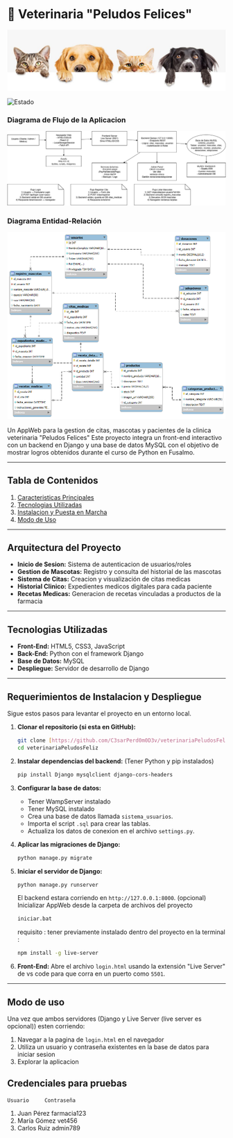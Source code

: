 # 🐾 Veterinaria "Peludos Felices"

![Encabezado](img/headerREADME.jpg) 

![Estado](https://img.shields.io/badge/estado-en%20desarrollo-green.svg)

### Diagrama de Flujo de la Aplicacion

![Diagrama de Flujo](DB/DiagramaFlujoAppVet.png)

### Diagrama Entidad-Relación

![Diagrama de la Base de Datos](DB/diagramaEER.png)

Un AppWeb para la gestion de citas, mascotas y pacientes de la clinica veterinaria "Peludos Felices" Este proyecto integra un front-end interactivo con un backend en Django y una base de datos MySQL con el objetivo de mostrar logros obtenidos durante el curso de Python en Fusalmo.

---

##  Tabla de Contenidos
1. [Caracteristicas Principales](#-características-principales)
2. [Tecnologias Utilizadas](#-tecnologías-utilizadas)
3. [Instalacion y Puesta en Marcha](#-instalación-y-puesta-en-marcha)
4. [Modo de Uso](#-modo-de-uso)

---

##  Arquitectura del Proyecto
* **Inicio de Sesion:** Sistema de autenticacion de usuarios/roles
* **Gestion de Mascotas:** Registro y consulta del historial de las mascotas
* **Sistema de Citas:** Creacion y visualización de citas medicas
* **Historial Clinico:** Expedientes medicos digitales para cada paciente
* **Recetas Medicas:** Generacion de recetas vinculadas a productos de la farmacia

---

##  Tecnologias Utilizadas
* **Front-End:** HTML5, CSS3, JavaScript
* **Back-End:** Python con el framework Django
* **Base de Datos:** MySQL
* **Despliegue:** Servidor de desarrollo de Django



---

##  Requerimientos de Instalacion y Despliegue 

Sigue estos pasos para levantar el proyecto en un entorno local.

1.  **Clonar el repositorio (si esta en GitHub):**
    ```bash
    git clone [https://github.com/C3sarPerd0m0D3v/veterinariaPeludosFeliz](https://github.com/C3sarPerd0m0D3v/veterinariaPeludosFeliz)
    cd veterinariaPeludosFeliz
    ```

2.  **Instalar dependencias del backend:**
    (Tener Python y pip instalados)
    ```bash
    pip install Django mysqlclient django-cors-headers
    ```

3.  **Configurar la base de datos:**
    * Tener WampServer instalado
    * Tener MySQL instalado
    * Crea una base de datos llamada `sistema_usuarios`.
    * Importa el script `.sql` para crear las tablas.
    * Actualiza los datos de conexion en el archivo `settings.py`.

4.  **Aplicar las migraciones de Django:**
    ```bash
    python manage.py migrate
    ```

5.  **Iniciar el servidor de Django:**
    ```bash
    python manage.py runserver
    ```
    El backend estara corriendo en `http://127.0.0.1:8000`.
    (opcional) Inicializar AppWeb desde la carpeta de archivos del proyecto
    ```bash
    iniciar.bat
    ```
    requisito : tener previamente instalado dentro del proyecto en la terminal :
    ```bash
    npm install -g live-server
    ```

7.  **Front-End:**
    Abre el archivo `login.html` usando la extensión "Live Server" de vs code para que corra en un puerto como `5501`.

---

##  Modo de uso

Una vez que ambos servidores (Django y Live Server (live server es opcional)) esten corriendo:
1.  Navegar a la pagina de `login.html` en el navegador
2.  Utiliza un usuario y contraseña existentes en la base de datos para iniciar sesion
3.  Explorar la aplicacion

## Credenciales para pruebas 
 
    Usuario		Contraseña
1. Juan Pérez	farmacia123	
2. María Gómez 	vet456
3. Carlos Ruiz	admin789
